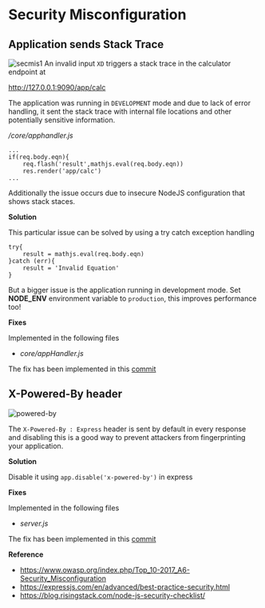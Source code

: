 # Security Misconfiguration

## Application sends Stack Trace

![secmis1](/resources/secmis1.png "Security Misconfiguration")
An invalid input `XD` triggers a stack trace in the calculator endpoint at

http://127.0.0.1:9090/app/calc

The application was running in `DEVELOPMENT` mode and due to lack of error handling, it sent the stack trace with internal file locations and other potentially sensitive information.

*/core/apphandler.js*
```
...
if(req.body.eqn){
    req.flash('result',mathjs.eval(req.body.eqn))
    res.render('app/calc')
...
```

Additionally the issue occurs due to insecure NodeJS configuration that shows stack staces.

**Solution**

This particular issue can be solved by using a try catch exception handling
```
try{
    result = mathjs.eval(req.body.eqn)
}catch (err){
    result = 'Invalid Equation'
}
```

But a bigger issue is the application running in development mode. Set **NODE_ENV** environment variable to `production`, this improves performance too!

**Fixes**

Implemented in the following files

- *core/appHandler.js*

The fix has been implemented in this [commit](https://github.com/appsecco/dvna/commit/9b17e5ae55a6bf0ec8ba41c25956c26e6e62badd)

## X-Powered-By header

![powered-by](/resources/powered-by.png "X-Powered-By")

The `X-Powered-By : Express` header is sent by default in every response and disabling this is a good way to prevent attackers from fingerprinting your application.

**Solution**

Disable it using  `app.disable('x-powered-by')` in express

**Fixes**

Implemented in the following files

- *server.js*

The fix has been implemented in this [commit](https://github.com/appsecco/dvna/commit/e5810006cb91fb22bc6287f2dd67ba7c779d26fa)

**Reference**
- <https://www.owasp.org/index.php/Top_10-2017_A6-Security_Misconfiguration>
- <https://expressjs.com/en/advanced/best-practice-security.html>
- <https://blog.risingstack.com/node-js-security-checklist/>
